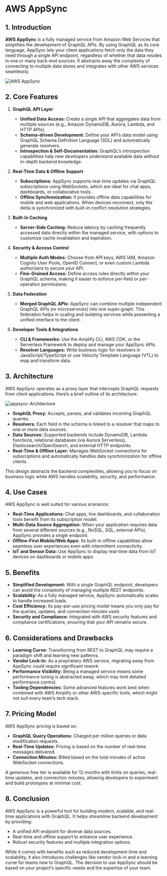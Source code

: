 # AWS AppSync
## 1. Introduction

**AWS AppSync** is a fully managed service from Amazon Web Services that simplifies the development of GraphQL APIs. By using GraphQL as its core language, AppSync lets your client applications fetch only the data they need through a single API endpoint, regardless of whether that data resides in one or many back-end sources. It abstracts away the complexity of connecting to multiple data stores and integrates with other AWS services seamlessly.  

![AWS AppSync](./_assets/aws_appsync.png)
## 2. Core Features

1. **GraphQL API Layer**
    - **Unified Data Access:** Create a single API that aggregates data from multiple sources (e.g., Amazon DynamoDB, Aurora, Lambda, and HTTP APIs).
    - **Schema-driven Development:** Define your API’s data model using GraphQL Schema Definition Language (SDL) and automatically generate resolvers.
    - **Introspection & Self-Documentation:** GraphQL’s introspection capabilities help new developers understand available data without in-depth backend knowledge.  

2. **Real-Time Data & Offline Support**
    - **Subscriptions:** AppSync supports real-time updates via GraphQL subscriptions using WebSockets, which are ideal for chat apps, dashboards, or collaborative tools.
    - **Offline Synchronization:** It provides offline data capabilities for mobile and web applications. When devices reconnect, only the delta is synchronized with built-in conflict resolution strategies.

3. **Built-In Caching**
    - **Server-Side Caching:** Reduce latency by caching frequently accessed data directly within the managed service, with options to customize cache invalidation and expiration.

4. **Security & Access Control**
    - **Multiple Auth Modes:** Choose from API keys, AWS IAM, Amazon Cognito User Pools, OpenID Connect, or even custom Lambda authorizers to secure your API.
    - **Fine-Grained Access:** Define access rules directly within your GraphQL schema, making it easier to enforce per-field or per-operation permissions.

5. **Data Federation**
    - **Merged GraphQL APIs:** AppSync can combine multiple independent GraphQL APIs (or microservices) into one super-graph. This federation helps in scaling and isolating services while presenting a unified interface to the client.

6. **Developer Tools & Integrations**
    - **CLI & Frameworks:** Use the Amplify CLI, AWS CDK, or the Serverless Framework to deploy and manage your AppSync APIs.
    - **Resolver Languages:** Write business logic for resolvers in JavaScript/TypeScript or use Velocity Template Language (VTL) to map and transform data.

## 3. Architecture

AWS AppSync operates as a proxy layer that intercepts GraphQL requests from client applications. Here’s a brief outline of its architecture:

![appsync-Architecture](./_assets/appsync-architecture.png)

- **GraphQL Proxy:** Accepts, parses, and validates incoming GraphQL queries.
- **Resolvers:** Each field in the schema is linked to a resolver that maps to one or more data sources.
- **Data Sources:** Supported backends include DynamoDB, Lambda functions, relational databases (via Aurora Serverless), Elasticsearch/OpenSearch, and external HTTP endpoints.
- **Real-Time & Offline Layer:** Manages WebSocket connections for subscriptions and automatically handles data synchronization for offline clients.

This design abstracts the backend complexities, allowing you to focus on business logic while AWS handles scalability, security, and performance.

## 4. Use Cases

AWS AppSync is well suited for various scenarios:

- **Real-Time Applications:** Chat apps, live dashboards, and collaboration tools benefit from its subscription model.
- **Multi-Data Source Aggregation:** When your application requires data from several different sources (e.g., NoSQL, SQL, external APIs), AppSync provides a single endpoint.
- **Offline-First Mobile/Web Apps:** Its built-in offline capabilities allow seamless user experiences even with intermittent connectivity.
- **IoT and Sensor Data:** Use AppSync to display real-time data from IoT devices on dashboards or mobile apps.

## 5. Benefits

- **Simplified Development:** With a single GraphQL endpoint, developers can avoid the complexity of managing multiple REST endpoints.
- **Scalability:** As a fully managed service, AppSync automatically scales to handle increased loads.
- **Cost Efficiency:** Its pay-per-use pricing model means you only pay for the queries, updates, and connection minutes used.
- **Security and Compliance:** Integrated with AWS security features and compliance certifications, ensuring that your API remains secure.

## 6. Considerations and Drawbacks

- **Learning Curve:** Transitioning from REST to GraphQL may require a paradigm shift and learning new patterns.
- **Vendor Lock-In:** As a proprietary AWS service, migrating away from AppSync could require significant rework.
- **Performance Visibility:** Being a managed service means some performance tuning is abstracted away, which may limit detailed performance control.
- **Tooling Dependencies:** Some advanced features work best when combined with AWS Amplify or other AWS-specific tools, which might not suit every team’s tech stack.

## 7. Pricing Model

AWS AppSync pricing is based on:

- **GraphQL Query Operations:** Charged per million queries or data modification requests.
- **Real-Time Updates:** Pricing is based on the number of real-time messages delivered.
- **Connection Minutes:** Billed based on the total minutes of active WebSocket connections.

A generous free tier is available for 12 months with limits on queries, real-time updates, and connection minutes, allowing developers to experiment and build prototypes at minimal cost. 

## 8. Conclusion

AWS AppSync is a powerful tool for building modern, scalable, and real-time applications with GraphQL. It helps streamline backend development by providing:

- A unified API endpoint for diverse data sources.
- Real-time and offline support to enhance user experience.
- Robust security features and multiple integration options.

While it comes with benefits such as reduced development time and scalability, it also introduces challenges like vendor lock-in and a learning curve for teams new to GraphQL. The decision to use AppSync should be based on your project’s specific needs and the expertise of your team.